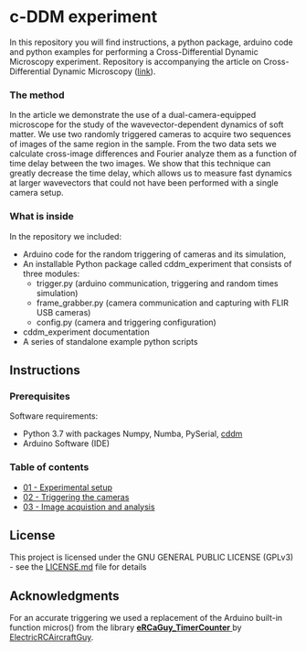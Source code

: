 # c-DDM experiment
In this repository you will find instructions, a python package, arduino code and python examples for performing a Cross-Differential Dynamic Microscopy experiment. Repository is accompanying the article on Cross-Differential Dynamic Microscopy ([link](https://pubs.rsc.org/en/content/articlelanding/2019/sm/c9sm00121b#!divAbstract)).

### The method

In the article we demonstrate the use of a dual-camera-equipped microscope for the study of the wavevector-dependent dynamics of soft matter. We use two randomly triggered cameras to acquire two sequences of images of the same region in the sample. From the two data sets we calculate cross-image differences and Fourier analyze them as a function of time delay between the two images. We show that this technique can greatly decrease the time delay, which allows us to measure fast dynamics at larger wavevectors that could not have been performed with a single camera setup.

### What is inside

In the repository we included:
* Arduino code for the random triggering of cameras and its simulation,
* An installable Python package called cddm_experiment that consists of three modules:
	* trigger.py (arduino communication, triggering and random times simulation)
	* frame_grabber.py (camera communication and capturing with FLIR USB cameras)
	* config.py (camera and triggering configuration)
* cddm_experiment documentation
* A series of standalone example python scripts

## Instructions

### Prerequisites

Software requirements:
* Python 3.7 with packages Numpy, Numba, PySerial, [cddm](https://github.com/IJSComplexMatter/cddm)
* Arduino Software (IDE)

### Table of contents

- [01 - Experimental setup](/01-experimental-setup.md)
- [02 - Triggering the cameras](/02-camera-triggering.md)
- [03 - Image acquistion and analysis](/03-acquisition-and-analysis.md)

## License

This project is licensed under the  GNU GENERAL PUBLIC LICENSE (GPLv3) - see the [LICENSE.md](LICENSE.md) file for details

## Acknowledgments

For an accurate triggering we used a replacement of the Arduino built-in function micros() from the library [**eRCaGuy_TimerCounter** ](https://github.com/ElectricRCAircraftGuy/eRCaGuy_TimerCounter) by [ElectricRCAircraftGuy](https://github.com/ElectricRCAircraftGuy).
